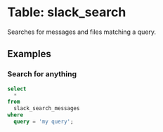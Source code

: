 # Table: slack_search

Searches for messages and files matching a query.

## Examples

### Search for anything

```sql
select
  *
from
  slack_search_messages
where
  query = 'my query';
```
